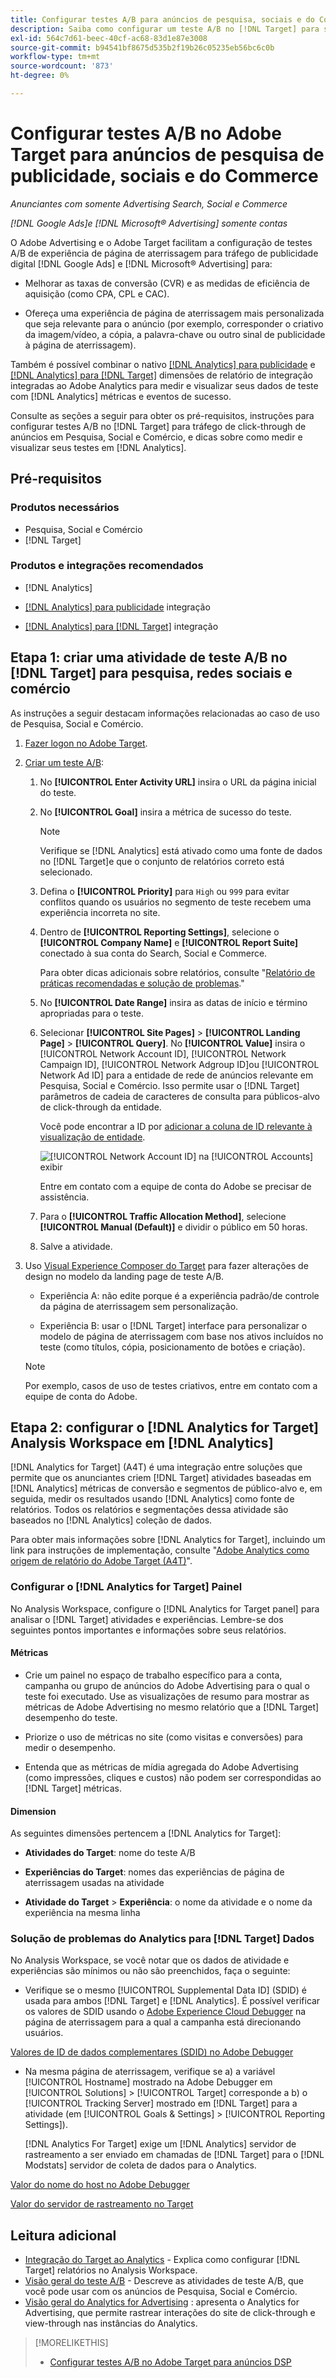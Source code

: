 ```yaml
---
title: Configurar testes A/B para anúncios de pesquisa, sociais e do Commerce do Adobe Advertising no Adobe Target
description: Saiba como configurar um teste A/B no [!DNL Target] para seu [!DNL Google Ads] e [!DNL Microsoft® Advertising] anúncios em Pesquisa, Social e Comércio.
exl-id: 564c7d61-beec-40cf-ac68-83d1e87e3008
source-git-commit: b94541bf8675d535b2f19b26c05235eb56bc6c0b
workflow-type: tm+mt
source-wordcount: '873'
ht-degree: 0%

---
```


# Configurar testes A/B no Adobe Target para anúncios de pesquisa de publicidade, sociais e do Commerce

*Anunciantes com somente Advertising Search, Social e Commerce*

*[!DNL Google Ads]e [!DNL Microsoft® Advertising] somente contas*

O Adobe Advertising e o Adobe Target facilitam a configuração de testes A/B de experiência de página de aterrissagem para tráfego de publicidade digital [!DNL Google Ads] e [!DNL Microsoft® Advertising] para:

* Melhorar as taxas de conversão (CVR) e as medidas de eficiência de aquisição (como CPA, CPL e CAC).

* Ofereça uma experiência de página de aterrissagem mais personalizada que seja relevante para o anúncio (por exemplo, corresponder o criativo da imagem/vídeo, a cópia, a palavra-chave ou outro sinal de publicidade à página de aterrissagem).

Também é possível combinar o nativo [[!DNL Analytics] para publicidade](/help/integrations/analytics/overview.md) e [[!DNL Analytics] para [!DNL Target]](https://experienceleague.adobe.com/docs/target/using/integrate/a4t/a4t.html) dimensões de relatório de integração integradas ao Adobe Analytics para medir e visualizar seus dados de teste com [!DNL Analytics] métricas e eventos de sucesso.

Consulte as seções a seguir para obter os pré-requisitos, instruções para configurar testes A/B no [!DNL Target] para tráfego de click-through de anúncios em Pesquisa, Social e Comércio, e dicas sobre como medir e visualizar seus testes em [!DNL Analytics].

## Pré-requisitos

### Produtos necessários

* Pesquisa, Social e Comércio
* [!DNL Target]

### Produtos e integrações recomendados

* [!DNL Analytics]

* [[!DNL Analytics] para publicidade](/help/integrations/analytics/overview.md) integração<!-- necessary for testing view-throughs, which most advertisers want to do -->

* [[!DNL Analytics] para [!DNL Target]](https://experienceleague.adobe.com/docs/target/using/integrate/a4t/a4t.html) integração

## Etapa 1: criar uma atividade de teste A/B no [!DNL Target] para pesquisa, redes sociais e comércio

As instruções a seguir destacam informações relacionadas ao caso de uso de Pesquisa, Social e Comércio.

1. [Fazer logon no Adobe Target](https://experienceleague.adobe.com/docs/target/using/introduction/target-access-from-mac.html).

1. [Criar um teste A/B](https://experienceleague.adobe.com/docs/target/using/activities/abtest/create/test-create-ab.html):

   1. No **[!UICONTROL Enter Activity URL]** insira o URL da página inicial do teste.

   1. No **[!UICONTROL Goal]** insira a métrica de sucesso do teste.

      >[!NOTE]
      >
      >Verifique se [!DNL Analytics] está ativado como uma fonte de dados no [!DNL Target]e que o conjunto de relatórios correto está selecionado.

   1. Defina o **[!UICONTROL Priority]** para `High` ou `999` para evitar conflitos quando os usuários no segmento de teste recebem uma experiência incorreta no site.


   1. Dentro de **[!UICONTROL Reporting Settings]**, selecione o **[!UICONTROL Company Name]** e **[!UICONTROL Report Suite]** conectado à sua conta do Search, Social e Commerce.

      Para obter dicas adicionais sobre relatórios, consulte &quot;[Relatório de práticas recomendadas e solução de problemas](https://experienceleague.adobe.com/docs/analytics/analyze/reports-analytics/report-troubleshooting.html).&quot;

   1. No **[!UICONTROL Date Range]** insira as datas de início e término apropriadas para o teste.

   1. Selecionar **[!UICONTROL Site Pages]** > **[!UICONTROL Landing Page]** > **[!UICONTROL Query]**. No **[!UICONTROL Value]** insira o [!UICONTROL Network Account ID], [!UICONTROL Network Campaign ID], [!UICONTROL Network Adgroup ID]ou [!UICONTROL Network Ad ID] para a entidade de rede de anúncios relevante em Pesquisa, Social e Comércio. Isso permite usar o [!DNL Target] parâmetros de cadeia de caracteres de consulta para públicos-alvo de click-through da entidade.

      Você pode encontrar a ID por [adicionar a coluna de ID relevante à visualização de entidade](/help/search-social-commerce/common-tasks/data-views/custom-default-views-manage.md).

      ![[!UICONTROL Network Account ID] na [!UICONTROL Accounts] exibir](/help/integrations/assets/target-search-id.png "[!UICONTROL Network Account ID] na [!UICONTROL Accounts] exibir")

      Entre em contato com a equipe de conta do Adobe se precisar de assistência.

   1. Para o **[!UICONTROL Traffic Allocation Method]**, selecione **[!UICONTROL Manual (Default)]** e dividir o público em 50 horas.

   1. Salve a atividade.

1. Uso [Visual Experience Composer do Target](https://experienceleague.adobe.com/docs/target/using/activities/abtest/create/test-create-ab.html) para fazer alterações de design no modelo da landing page de teste A/B.

   * Experiência A: não edite porque é a experiência padrão/de controle da página de aterrissagem sem personalização.

   * Experiência B: usar o [!DNL Target] interface para personalizar o modelo de página de aterrissagem com base nos ativos incluídos no teste (como títulos, cópia, posicionamento de botões e criação).

   >[!NOTE]
   >
   >Por exemplo, casos de uso de testes criativos, entre em contato com a equipe de conta do Adobe.

## Etapa 2: configurar o [!DNL Analytics for Target] Analysis Workspace em [!DNL Analytics]

[!DNL Analytics for Target] (A4T) é uma integração entre soluções que permite que os anunciantes criem [!DNL Target] atividades baseadas em [!DNL Analytics] métricas de conversão e segmentos de público-alvo e, em seguida, medir os resultados usando [!DNL Analytics] como fonte de relatórios. Todos os relatórios e segmentações dessa atividade são baseados no [!DNL Analytics] coleção de dados.

Para obter mais informações sobre [!DNL Analytics for Target], incluindo um link para instruções de implementação, consulte &quot;[Adobe Analytics como origem de relatório do Adobe Target (A4T)](https://experienceleague.adobe.com/docs/target/using/integrate/a4t/a4t.html)&quot;.

### Configurar o [!DNL Analytics for Target] Painel

No Analysis Workspace, configure o [!DNL Analytics for Target panel] para analisar o [!DNL Target] atividades e experiências. Lembre-se dos seguintes pontos importantes e informações sobre seus relatórios.

#### Métricas

* Crie um painel no espaço de trabalho específico para a conta, campanha ou grupo de anúncios do Adobe Advertising<!-- only applicable entities? --> para o qual o teste foi executado. Use as visualizações de resumo para mostrar as métricas de Adobe Advertising no mesmo relatório que a [!DNL Target] desempenho do teste.

* Priorize o uso de métricas no site (como visitas e conversões) para medir o desempenho.

* Entenda que as métricas de mídia agregada do Adobe Advertising (como impressões, cliques e custos) não podem ser correspondidas ao [!DNL Target] métricas.

#### Dimension

As seguintes dimensões pertencem a [!DNL Analytics for Target]:

* **Atividades do Target**: nome do teste A/B

* **Experiências do Target**: nomes das experiências de página de aterrissagem usadas na atividade

* **Atividade do Target** > **Experiência**: o nome da atividade e o nome da experiência na mesma linha

### Solução de problemas do Analytics para [!DNL Target] Dados

No Analysis Workspace, se você notar que os dados de atividade e experiências são mínimos ou não são preenchidos, faça o seguinte:

* Verifique se o mesmo [!UICONTROL Supplemental Data ID] (SDID) é usada para ambos [!DNL Target] e [!DNL Analytics]. É possível verificar os valores de SDID usando o [Adobe Experience Cloud Debugger](https://experienceleague.adobe.com/docs/target-learn/tutorials/troubleshooting/troubleshoot-with-the-experience-cloud-debugger.html) na página de aterrissagem para a qual a campanha está direcionando usuários.

[Valores de ID de dados complementares (SDID) no Adobe Debugger](/help/integrations/assets/target-troubleshooting-sdid.png)

* Na mesma página de aterrissagem, verifique se a) a variável [!UICONTROL Hostname] mostrado na Adobe Debugger em [!UICONTROL Solutions] > [!UICONTROL Target] corresponde a b) o [!UICONTROL Tracking Server] mostrado em [!DNL Target] para a atividade (em [!UICONTROL Goals & Settings] > [!UICONTROL Reporting Settings]).

  [!DNL Analytics For Target] exige um [!DNL Analytics] servidor de rastreamento a ser enviado em chamadas de [!DNL Target] para o [!DNL Modstats] servidor de coleta de dados para o Analytics.<!-- just "to Analytics?"-->

[Valor do nome do host no Adobe Debugger](/help/integrations/assets/target-troubleshooting-hostname.png)

[Valor do servidor de rastreamento no Target](/help/integrations/assets/target-troubleshooting-tracking-server.png)

## Leitura adicional

* [Integração do Target ao Analytics](https://experienceleague.adobe.com/docs/target-learn/tutorials/integrations/3.2-target-analytics.html) - Explica como configurar [!DNL Target] relatórios no Analysis Workspace.
* [Visão geral do teste A/B](https://experienceleague.adobe.com/docs/target/using/activities/abtest/test-ab.html) - Descreve as atividades de teste A/B, que você pode usar com os anúncios de Pesquisa, Social e Comércio.
* [Visão geral do Analytics for Advertising](/help/integrations/analytics/overview.md) : apresenta o Analytics for Advertising, que permite rastrear interações do site de click-through e view-through nas instâncias do Analytics.

>[!MORELIKETHIS]
>
>* [Configurar testes A/B no Adobe Target para anúncios DSP](ab-tests-dsp.md)
